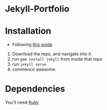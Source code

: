 # Jekyll-Portfolio

# Installation

* Following [this guide](https://jekyllrb.com/docs/quickstart/)

1. Download the repo, and navigate into it.
2. run `gem install jekyll` from inside that repo
3. run `jekyll serve` 
4. commence awesome.

# Dependencies

You'll need [Ruby](https://www.ruby-lang.org/en/documentation/installation/)